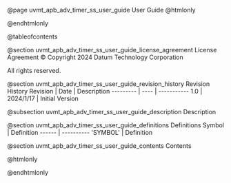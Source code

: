 @page uvmt_apb_adv_timer_ss_user_guide User Guide
@htmlonly
<div class="autonumbering">
@endhtmlonly


@tableofcontents


@section uvmt_apb_adv_timer_ss_user_guide_license_agreement License Agreement
© Copyright 2024 Datum Technology Corporation

All rights reserved.


@section uvmt_apb_adv_timer_ss_user_guide_revision_history Revision History
Revision  | Date | Description
--------- | ---- | -----------
1.0 | 2024/1/17 | Initial Version

@subsection uvmt_apb_adv_timer_ss_user_guide_description Description


@section uvmt_apb_adv_timer_ss_user_guide_definitions Definitions
Symbol | Definition
------ | ----------
 'SYMBOL' | Definition


@section uvmt_apb_adv_timer_ss_user_guide_contents Contents


@htmlonly
</div>
@endhtmlonly